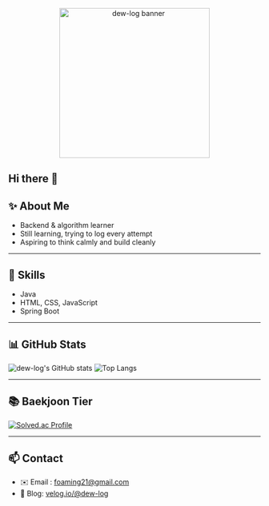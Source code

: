 <p align="center">
  <img src="https://images.unsplash.com/photo-1591181520189-abcb0735c65d?q=80&w=300&auto=format&fit=crop&ixlib=rb-4.1.0&ixid=M3wxMjA3fDB8MHxwaG90by1wYWdlfHx8fGVufDB8fHx8fA%3D%3D" alt="dew-log banner" width="300" />
</p>

## Hi there 👋

## ✨ About Me
- Backend & algorithm learner  
- Still learning, trying to log every attempt
- Aspiring to think calmly and build cleanly

---
  
## 🌱 Skills
- Java
- HTML, CSS, JavaScript
- Spring Boot

---

## 📊 GitHub Stats
![dew-log's GitHub stats](https://github-readme-stats.vercel.app/api?username=dew-log&show_icons=true&theme=tokyonight)
![Top Langs](https://github-readme-stats.vercel.app/api/top-langs/?username=dew-log&layout=compact&theme=tokyonight)

---

## 📚 Baekjoon Tier
[![Solved.ac Profile](http://mazassumnida.wtf/api/generate_badge?boj=es998)](https://solved.ac/es998)

---

## 📫 Contact
- ✉️ Email : foaming21@gmail.com
- 💜 Blog: [velog.io/@dew-log](https://velog.io/@dew-log/posts)

